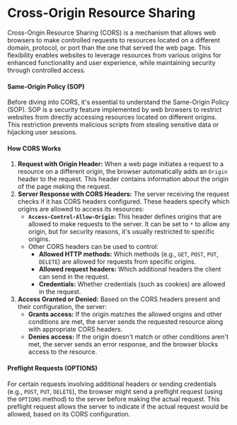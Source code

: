 # Cross-Origin Resource Sharing

Cross-Origin Resource Sharing (CORS) is a mechanism that allows web browsers to make controlled requests to resources located on a different domain, protocol, or port than the one that served the web page. This flexibility enables websites to leverage resources from various origins for enhanced functionality and user experience, while maintaining security through controlled access.

#### Same-Origin Policy (SOP)

Before diving into CORS, it's essential to understand the Same-Origin Policy (SOP). SOP is a security feature implemented by web browsers to restrict websites from directly accessing resources located on different origins. This restriction prevents malicious scripts from stealing sensitive data or hijacking user sessions.

#### How CORS Works

1. **Request with Origin Header:** When a web page initiates a request to a resource on a different origin, the browser automatically adds an `Origin` header to the request. This header contains information about the origin of the page making the request.
2. **Server Response with CORS Headers:** The server receiving the request checks if it has CORS headers configured. These headers specify which origins are allowed to access its resources:
   * **`Access-Control-Allow-Origin`:** This header defines origins that are allowed to make requests to the server. It can be set to `*` to allow any origin, but for security reasons, it's usually restricted to specific origins.
   * Other CORS headers can be used to control:
     * **Allowed HTTP methods:** Which methods (e.g., `GET`, `POST`, `PUT`, `DELETE`) are allowed for requests from specific origins.
     * **Allowed request headers:** Which additional headers the client can send in the request.
     * **Credentials:** Whether credentials (such as cookies) are allowed in the request.
3. **Access Granted or Denied:** Based on the CORS headers present and their configuration, the server:
   * **Grants access:** If the origin matches the allowed origins and other conditions are met, the server sends the requested resource along with appropriate CORS headers.
   * **Denies access:** If the origin doesn't match or other conditions aren't met, the server sends an error response, and the browser blocks access to the resource.

#### Preflight Requests (OPTIONS)

For certain requests involving additional headers or sending credentials (e.g., `POST`, `PUT`, `DELETE`), the browser might send a preflight request (using the `OPTIONS` method) to the server before making the actual request. This preflight request allows the server to indicate if the actual request would be allowed, based on its CORS configuration.
